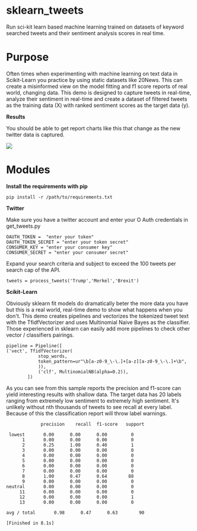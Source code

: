 # sklearn_tweets
Run sci-kit learn based machine learning trained on datasets of keyword searched tweets and their sentiment
analysis scores in real time. 

# Purpose
Often times when experimenting with machine learning on text data in Scikit-Learn you practice by using static datasets like 20News. This can create a misinformed view on the model fitting and f1 score reports of real world, changing data. This demo is designed to capture tweets in real-time, analyze their sentiment in real-time and create a dataset of filtered tweets as the training data (X) with ranked sentiment scores as the target data (y). 


**Results**

You should be able to get report charts like this that change as the new twitter data is captured.


<img src=http://i.imgur.com/Rt85Gcg.png>

# Modules
**Install the requirements with pip**

	pip install -r /path/to/requirements.txt

**Twitter**

Make sure you have a twitter account and enter your O Auth credentials in get_tweets.py

	OAUTH_TOKEN =  "enter your token" 
	OAUTH_TOKEN_SECRET = "enter your token secret"
	CONSUMER_KEY = "enter your consumer key"
	CONSUMER_SECRET = "enter your consumer secret"

Expand your search criteria and subject to exceed the 100 tweets per search cap of the API.

	tweets = process_tweets('Trump','Merkel','Brexit')


**Scikit-Learn**

Obviously sklearn fit models do dramatically beter the more data you have but this is a real world,
real-time demo to show what happens when you don't. This demo creates pipelines and vectorizes the 
tokenized tweet text with the TfidfVectorizer and uses Multinomial Naive Bayes as the classifier.
Those experienced in sklearn can easily add more pipelines to check other vector / classifiers pairings.

	pipeline = Pipeline([
	('vect', TfidfVectorizer(
				stop_words,
				token_pattern=ur"\b[a-z0-9_\-\.]+[a-z][a-z0-9_\-\.]+\b",
				)),
				('clf', MultinomialNB(alpha=0.2)),
			])


As you can see from this sample reports the precision and f1-score can yield interesting
results with shallow data. The target data has 20 labels ranging from extremely low sentiment
to extremely high sentiment. It's unlikely without nth thousands of tweets to see recall at every label.
Because of this the classification report will throw label warnings.


		         precision    recall  f1-score   support

     lowest       0.00      0.00      0.00         0
          1       0.00      0.00      0.00         0
          2       0.25      1.00      0.40         1
          3       0.00      0.00      0.00         0
          4       0.00      0.00      0.00         0
          5       0.00      0.00      0.00         0
          6       0.00      0.00      0.00         0
          7       0.00      0.00      0.00         0
          8       1.00      0.47      0.64        88
          9       0.00      0.00      0.00         0
    neutral       0.00      0.00      0.00         0
         11       0.00      0.00      0.00         0
         12       0.00      0.00      0.00         1
         13       0.00      0.00      0.00         0

	avg / total       0.98      0.47      0.63        90

	[Finished in 8.1s]






